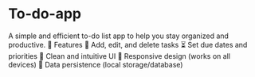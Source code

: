 # To-do-app
A simple and efficient to-do list app to help you stay organized and productive.  🚀 Features 📝 Add, edit, and delete tasks ⏳ Set due dates and priorities 🎨 Clean and intuitive UI 📱 Responsive design (works on all devices) 💾 Data persistence (local storage/database)

